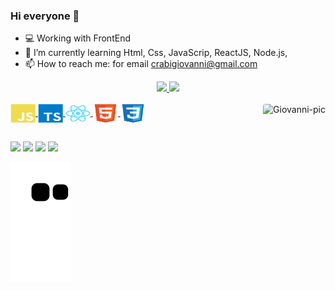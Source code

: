 ### Hi everyone 👋

- 💻 Working with FrontEnd
- 🌱 I’m currently learning Html, Css, JavaScrip, ReactJS, Node.js, 
- 📫 How to reach me: for email crabigiovanni@gmail.com

<div align="center">
  <a href="https://github.com/GiovanniCrabi">
  <img height="180em" src="https://github-readme-stats.vercel.app/api?username=GiovanniCrabi&show_icons=true&theme=dracula&include_all_commits=true&count_private=true"/>
  <img height="180em" src="https://github-readme-stats.vercel.app/api/top-langs/?username=GiovanniCrabi&layout=compact&langs_count=7&theme=dracula"/>
</div>
  
  <div style="display: inline_block" 'align-items: center'><br>
  <img align="center" alt="Giovanni-Js" height="30" width="40" src="https://raw.githubusercontent.com/devicons/devicon/master/icons/javascript/javascript-plain.svg">
  <img align="center" alt="Giovanni-Ts" height="30" width="40" src="https://raw.githubusercontent.com/devicons/devicon/master/icons/typescript/typescript-plain.svg">
  <img align="center" alt="Giovanni-React" height="30" width="40" src="https://raw.githubusercontent.com/devicons/devicon/master/icons/react/react-original.svg">
  <img align="center" alt="Giovanni-HTML" height="30" width="40" src="https://raw.githubusercontent.com/devicons/devicon/master/icons/html5/html5-original.svg">
  <img align="center" alt="Giovanni-CSS" height="30" width="40" src="https://raw.githubusercontent.com/devicons/devicon/master/icons/css3/css3-original.svg">
  <img align="right" alt="Giovanni-pic" height="120" style="border-radius:0.25rem;" src="http://clubedosgeeks.com.br/wp-content/uploads/2016/01/dormrm.gif">
</div>
    
  ##
 
<div> 
  <a href="https://www.instagram.com/giovannicrabi/" target="_blank"><img src="https://img.shields.io/badge/-Instagram-%23E4405F?style=for-the-badge&logo=instagram&logoColor=white" target="_blank"></a>
  <a href="https://www.linkedin.com/in/giovanni-silva-crabi-4522981a4/" target="_blank"><img src="https://img.shields.io/badge/-LinkedIn-%230077B5?style=for-the-badge&logo=linkedin&logoColor=white" target="_blank"></a> 
  <a href = "mailto:crabigiovanni@gmail.com"><img src="https://img.shields.io/badge/-Gmail-%23333?style=for-the-badge&logo=gmail&logoColor=white" target="_blank"></a>
  <a href = "https://api.whatsapp.com/send?phone=447429565888&text=Hi,%20Giovanni!"><img src="https://img.shields.io/badge/WhatsApp-25D366?style=for-the-badge&logo=whatsapp&logoColor=white"></a>
</div>
  
  
  ![Snake animation](https://github.com/rafaballerini/rafaballerini/blob/output/github-contribution-grid-snake.svg)
 
</div>
  

